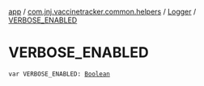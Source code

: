 [app](../../index.md) / [com.jnj.vaccinetracker.common.helpers](../index.md) / [Logger](index.md) / [VERBOSE_ENABLED](./-v-e-r-b-o-s-e_-e-n-a-b-l-e-d.md)

# VERBOSE_ENABLED

`var VERBOSE_ENABLED: `[`Boolean`](https://kotlinlang.org/api/latest/jvm/stdlib/kotlin/-boolean/index.html)